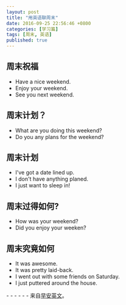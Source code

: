 ```yaml
---
layout: post
title: "用英语聊周末"
date: 2016-09-25 22:56:46 +0800
categories: [学习篇]
tags: [周末, 英语]
published: true
---
```

## 周末祝福
* Have a nice weekend.
* Enjoy your weekend.
* See you next weekend.

## 周末计划？
* What are you doing this weekend?
* Do you any plans for the weekend?

## 周末计划
* I've got a date lined up.
* I don't have anything planed.
* I just want to sleep in!

## 周末过得如何?
* How was your weekend?
* Did you enjoy your weeken?

## 周末究竟如何
* It was awesome.
* It was pretty laid-back.
* I went out with some friends on Saturday.
* I just puttered around the house.


\- - - - - -
来自[早安英文](http://weibo.com/hotabc?refer_flag=0000015010_&from=feed&loc=nickname&is_all=1)。